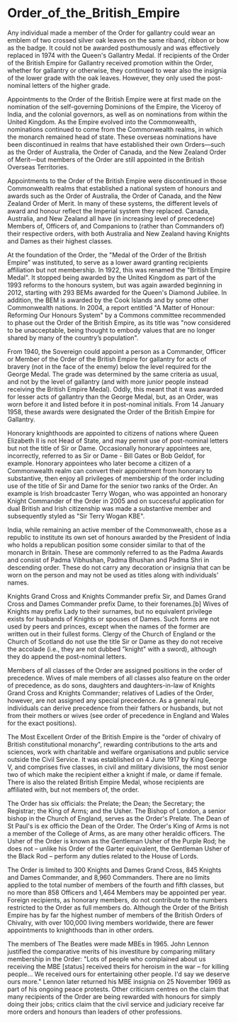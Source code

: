 # Order_of_the_British_Empire

Any individual made a member of the Order for gallantry could wear an emblem of two crossed silver oak leaves on the same riband, ribbon or bow as the badge. It could not be awarded posthumously and was effectively replaced in 1974 with the Queen's Gallantry Medal. If recipients of the Order of the British Empire for Gallantry received promotion within the Order, whether for gallantry or otherwise, they continued to wear also the insignia of the lower grade with the oak leaves. However, they only used the post-nominal letters of the higher grade.

Appointments to the Order of the British Empire were at first made on the nomination of the self-governing Dominions of the Empire, the Viceroy of India, and the colonial governors, as well as on nominations from within the United Kingdom. As the Empire evolved into the Commonwealth, nominations continued to come from the Commonwealth realms, in which the monarch remained head of state. These overseas nominations have been discontinued in realms that have established their own Orders—such as the Order of Australia, the Order of Canada, and the New Zealand Order of Merit—but members of the Order are still appointed in the British Overseas Territories.

Appointments to the Order of the British Empire were discontinued in those Commonwealth realms that established a national system of honours and awards such as the Order of Australia, the Order of Canada, and the New Zealand Order of Merit. In many of these systems, the different levels of award and honour reflect the Imperial system they replaced. Canada, Australia, and New Zealand all have (in increasing level of precedence) Members of, Officers of, and Companions to (rather than Commanders of) their respective orders, with both Australia and New Zealand having Knights and Dames as their highest classes.

At the foundation of the Order, the "Medal of the Order of the British Empire" was instituted, to serve as a lower award granting recipients affiliation but not membership. In 1922, this was renamed the "British Empire Medal". It stopped being awarded by the United Kingdom as part of the 1993 reforms to the honours system, but was again awarded beginning in 2012, starting with 293 BEMs awarded for the Queen's Diamond Jubilee. In addition, the BEM is awarded by the Cook Islands and by some other Commonwealth nations. In 2004, a report entitled "A Matter of Honour: Reforming Our Honours System" by a Commons committee recommended to phase out the Order of the British Empire, as its title was "now considered to be unacceptable, being thought to embody values that are no longer shared by many of the country’s population".

From 1940, the Sovereign could appoint a person as a Commander, Officer or Member of the Order of the British Empire for gallantry for acts of bravery (not in the face of the enemy) below the level required for the George Medal. The grade was determined by the same criteria as usual, and not by the level of gallantry (and with more junior people instead receiving the British Empire Medal). Oddly, this meant that it was awarded for lesser acts of gallantry than the George Medal, but, as an Order, was worn before it and listed before it in post-nominal initials. From 14 January 1958, these awards were designated the Order of the British Empire for Gallantry.

Honorary knighthoods are appointed to citizens of nations where Queen Elizabeth II is not Head of State, and may permit use of post-nominal letters but not the title of Sir or Dame. Occasionally honorary appointees are, incorrectly, referred to as Sir or Dame - Bill Gates or Bob Geldof, for example. Honorary appointees who later become a citizen of a Commonwealth realm can convert their appointment from honorary to substantive, then enjoy all privileges of membership of the order including use of the title of Sir and Dame for the senior two ranks of the Order. An example is Irish broadcaster Terry Wogan, who was appointed an honorary Knight Commander of the Order in 2005 and on successful application for dual British and Irish citizenship was made a substantive member and subsequently styled as "Sir Terry Wogan KBE".

India, while remaining an active member of the Commonwealth, chose as a republic to institute its own set of honours awarded by the President of India who holds a republican position some consider similar to that of the monarch in Britain. These are commonly referred to as the Padma Awards and consist of Padma Vibhushan, Padma Bhushan and Padma Shri in descending order. These do not carry any decoration or insignia that can be worn on the person and may not be used as titles along with individuals' names.

Knights Grand Cross and Knights Commander prefix Sir, and Dames Grand Cross and Dames Commander prefix Dame, to their forenames.[b] Wives of Knights may prefix Lady to their surnames, but no equivalent privilege exists for husbands of Knights or spouses of Dames. Such forms are not used by peers and princes, except when the names of the former are written out in their fullest forms. Clergy of the Church of England or the Church of Scotland do not use the title Sir or Dame as they do not receive the accolade (i.e., they are not dubbed "knight" with a sword), although they do append the post-nominal letters.

Members of all classes of the Order are assigned positions in the order of precedence. Wives of male members of all classes also feature on the order of precedence, as do sons, daughters and daughters-in-law of Knights Grand Cross and Knights Commander; relatives of Ladies of the Order, however, are not assigned any special precedence. As a general rule, individuals can derive precedence from their fathers or husbands, but not from their mothers or wives (see order of precedence in England and Wales for the exact positions).

The Most Excellent Order of the British Empire is the "order of chivalry of British constitutional monarchy", rewarding contributions to the arts and sciences, work with charitable and welfare organisations and public service outside the Civil Service. It was established on 4 June 1917 by King George V, and comprises five classes, in civil and military divisions, the most senior two of which make the recipient either a knight if male, or dame if female. There is also the related British Empire Medal, whose recipients are affiliated with, but not members of, the order.

The Order has six officials: the Prelate; the Dean; the Secretary; the Registrar; the King of Arms; and the Usher. The Bishop of London, a senior bishop in the Church of England, serves as the Order's Prelate. The Dean of St Paul's is ex officio the Dean of the Order. The Order's King of Arms is not a member of the College of Arms, as are many other heraldic officers. The Usher of the Order is known as the Gentleman Usher of the Purple Rod; he does not – unlike his Order of the Garter equivalent, the Gentleman Usher of the Black Rod – perform any duties related to the House of Lords.

The Order is limited to 300 Knights and Dames Grand Cross, 845 Knights and Dames Commander, and 8,960 Commanders. There are no limits applied to the total number of members of the fourth and fifth classes, but no more than 858 Officers and 1,464 Members may be appointed per year. Foreign recipients, as honorary members, do not contribute to the numbers restricted to the Order as full members do. Although the Order of the British Empire has by far the highest number of members of the British Orders of Chivalry, with over 100,000 living members worldwide, there are fewer appointments to knighthoods than in other orders.

The members of The Beatles were made MBEs in 1965. John Lennon justified the comparative merits of his investiture by comparing military membership in the Order: "Lots of people who complained about us receiving the MBE [status] received theirs for heroism in the war – for killing people… We received ours for entertaining other people. I'd say we deserve ours more." Lennon later returned his MBE insignia on 25 November 1969 as part of his ongoing peace protests. Other criticism centres on the claim that many recipients of the Order are being rewarded with honours for simply doing their jobs; critics claim that the civil service and judiciary receive far more orders and honours than leaders of other professions.